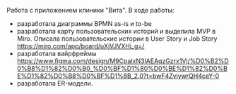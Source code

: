 Работа с приложением клиники "Вита". В ходе работы:

- разработала диаграммы BPMN as-is и to-be
- разработала карту пользовательских историй и выделила MVP в Miro. Описала пользовательские истории в User Story и Job Story https://miro.com/app/board/uXjVJVXHi_g=/
- разработала вайрфреймы https://www.figma.com/design/M9CpaIxN3IAEAqzGzrx1Vj/%D0%B2%D0%B8%D1%82%D0%B0_%D0%BF%D1%80%D0%BE%D1%82%D0%BE%D1%82%D0%B8%D0%BF%D1%8B_2.0?t=bwF4ZviywrQH4ceY-0
- разработала ER-модели.
